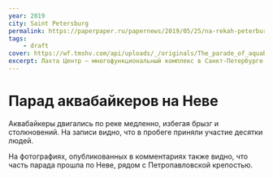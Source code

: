```yaml
---
year: 2019
city: Saint Petersburg
permalink: https://paperpaper.ru/papernews/2019/05/25/na-rekah-peterburga-zametili-parad/
tags:
    - draft
cover: https://wf.tmshv.com/api/uploads/_/originals/The_parade_of_aquabikers_on_the_Neva.jpg
excerpt: Лахта Центр – многофункциональный комплекс в Санкт-Петербурге со штаб-квартирой группы «Газпром» и общественными пространствами, занимающими около трети площадей
---
```


# Парад аквабайкеров на Неве

Аквабайкеры двигались по реке медленно, избегая брызг и столкновений. На записи видно, что в пробеге приняли участие десятки людей.

На фотографиях, опубликованных в комментариях также видно, что часть парада прошла по Неве, рядом с Петропавловской крепостью.
